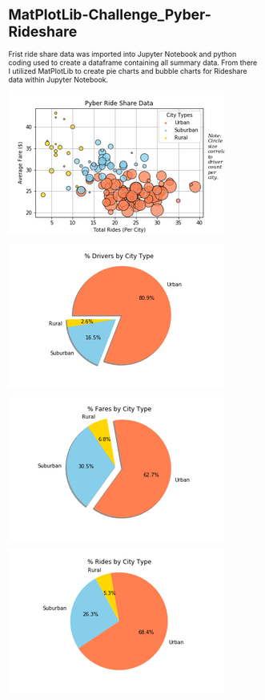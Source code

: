 # MatPlotLib-Challenge_Pyber-Rideshare

Frist ride share data was imported into Jupyter Notebook and python coding used to create a dataframe containing all summary data.  From there I utilized MatPlotLib to create pie charts and bubble charts for Rideshare data within Jupyter Notebook.  

![Example Chart Page](PyberRide.png)

![Example Chart Page](PyberTotalDrivers.png)

![Example Chart Page](PyberTotalFares.png)

![Example Chart Page](PyberTotalRides.png)
